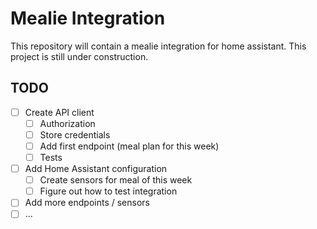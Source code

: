 # Mealie Integration
This repository will contain a mealie integration for home assistant. This project is still under construction.

## TODO
* [ ] Create API client
  * [ ] Authorization
  * [ ] Store credentials
  * [ ] Add first endpoint (meal plan for this week)
  * [ ] Tests
* [ ] Add Home Assistant configuration
  * [ ] Create sensors for meal of this week
  * [ ] Figure out how to test integration
* [ ] Add more endpoints / sensors
* [ ] ...
